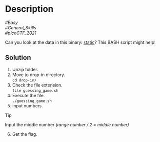 # Description

_#Easy_<br>
_#General_Skills_<br>
_#picoCTF_2021_<br>

Can you look at the data in this binary: [static](../Static_aint't_always_noise)? This BASH script might help!

## Solution

1. Unzip folder.
2. Move to drop-in directory.<br>
   `cd drop-in/`
3. Check the file extension.<br>
   `file guessing_game.sh`
4. Execute the file.<br>
   `./guessing_game.sh`
5. Input numbers.<br>
> [!TIP]
> Input the middle number *(range number / 2 = middle number)*

6. Get the flag.

